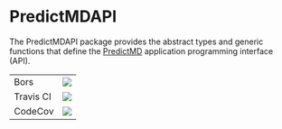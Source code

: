 # PredictMDAPI

The PredictMDAPI package provides the abstract types and generic functions that define the [PredictMD](https://predictmd.net) application programming interface (API).

<table>
    <tbody>
        <tr>
            <td>Bors</td>
            <td><a href="https://bors.tech">
            <img
            src="https://bors.tech/images/badge_small.svg"
            /></a></td>
        </tr>
        <tr>
            <td>Travis CI</td>
            <td><a href="https://travis-ci.com/bcbi/PredictMDAPI.jl/branches">
            <img
            src="https://travis-ci.com/bcbi/PredictMDAPI.jl.svg?branch=master"
            /></a></td>
        </tr>
        <tr>
            <td>CodeCov</td>
            <td>
            <a
            href="https://codecov.io/gh/bcbi/PredictMDAPI.jl/branch/master">
            <img
            src="https://codecov.io/gh/bcbi/PredictMDAPI.jl/branch/master/graph/badge.svg"
            /></a></td>
        </tr>
    </tbody>
</table>
